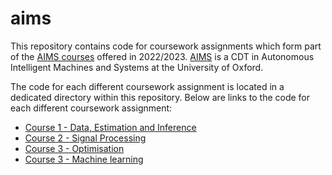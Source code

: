 # aims

This repository contains code for coursework assignments which form part of the [AIMS courses](https://aims.robots.ox.ac.uk/study/modules/) offered in 2022/2023. [AIMS](https://aims.robots.ox.ac.uk/) is a CDT in Autonomous Intelligent Machines and Systems at the University of Oxford.

The code for each different coursework assignment is located in a dedicated directory within this repository. Below are links to the code for each different coursework assignment:

- [Course 1 - Data, Estimation and Inference](./scripts/course_1_dei)
- [Course 2 - Signal Processing](./scripts/course_2_sp)
- [Course 3 - Optimisation](./scripts/course_3_optimisation)
- [Course 3 - Machine learning](./scripts/course_4_ml/README.md)
